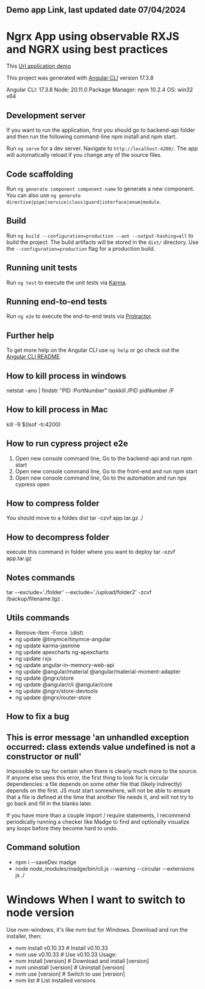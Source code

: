 
## Demo app Link, last updated date 07/04/2024

# Ngrx App using observable RXJS and NGRX using best practices

This [Url application demo](https://jefferfront.nubeactiva.com)

This project was generated with [Angular CLI](https://github.com/angular/angular-cli) version 17.3.8

Angular CLI: 17.3.8
Node: 20.11.0
Package Manager: npm 10.2.4
OS: win32 x64

## Development server

If you want to run the application, first you should go to backend-api folder and then run the following command-line npm install and npm start. 

Run `ng serve` for a dev server. Navigate to `http://localhost:4200/`. The app will automatically reload if you change any of the source files.

## Code scaffolding

Run `ng generate component component-name` to generate a new component. You can also use `ng generate directive|pipe|service|class|guard|interface|enum|module`.

## Build

Run `ng build --configuration=production --aot --output-hashing=all` to build the project. The build artifacts will be stored in the `dist/` directory. Use the `--configuration=production` flag for a production build.

## Running unit tests

Run `ng test` to execute the unit tests via [Karma](https://karma-runner.github.io).

## Running end-to-end tests

Run `ng e2e` to execute the end-to-end tests via [Protractor](http://www.protractortest.org/).

## Further help

To get more help on the Angular CLI use `ng help` or go check out the [Angular CLI README](https://github.com/angular/angular-cli/blob/master/README.md).

## How to kill process in windows

netstat -ano | findstr "PID :PortNumber"
taskkill /PID pidNumber /F

## How to kill process in Mac
kill -9 $(lsof -ti:4200)

## How to run cypress project e2e

1. Open new console command line, Go to the backend-api and run npm start
2. Open new console command line, Go to the front-end and run npm start
2. Open new console command line, Go to the automation and run npx cypress open

## How to compress folder
You should  move to a foldes dist
tar -czvf app.tar.gz ./

## How to decompress folder
execute this command in folder where you want to deploy
tar -xzvf app.tar.gz

## Notes commands
tar --exclude='./folder' --exclude='./upload/folder2' -zcvf /backup/filename.tgz .

## Utils commands
- Remove-Item -Force .\dist\
- ng update @tinymce/tinymce-angular
- ng update karma-jasmine
- ng update apexcharts ng-apexcharts
- ng update rxjs
- ng update angular-in-memory-web-api
- ng update @angular/material @angular/material-moment-adapter
- ng update @ngrx/store
- ng update @angular/cli @angular/core
- ng update @ngrx/store-devtools
- ng update @ngrx/router-store

## How to fix a bug
## This is error message 'an unhandled exception occurred: class extends value undefined is not a constructor or null'

Impossible to say for certain when there is clearly much more to the source. If anyone else sees this error, the first thing to look for is circular dependencies: a file depends on some other file that (likely indirectly) depends on the first. JS must start somewhere, will not be able to ensure that a file is defined at the time that another file needs it, and will not try to go back and fill in the blanks later.

If you have more than a couple import / require statements, I recommend periodically running a checker like Madge to find and optionally visualize any loops before they become hard to undo.

## Command solution
- npm i --saveDev madge
- node node_modules/madge/bin/cli.js --warning --circular --extensions js ./

# Windows When I want to switch to node version
Use nvm-windows, it's like nvm but for Windows. Download and run the installer, then:

- nvm install v0.10.33         # Install v0.10.33
- nvm use v0.10.33             # Use v0.10.33
Usage:
- nvm install [version]        # Download and install [version]
- nvm uninstall [version]      # Uninstall [version]
- nvm use [version]            # Switch to use [version]
- nvm list                     # List installed versions